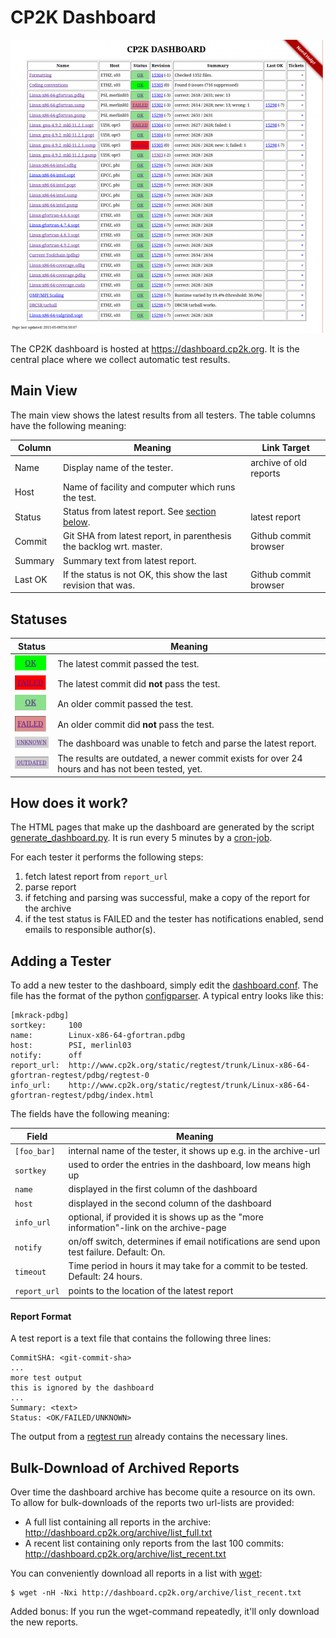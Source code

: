 # CP2K Dashboard

[![Screenshot of the Dashboard](./screenshot.png)](https://dashboard.cp2k.org)

The CP2K dashboard is hosted at
<https://dashboard.cp2k.org>. It is the central place where we collect
automatic test results.

## Main View

The main view shows the latest results from all testers. The table
columns have the following meaning:

| Column  | Meaning                                                             | Link Target            |
| ------- | ------------------------------------------------------------------- | ---------------------- |
| Name    | Display name of the tester.                                         | archive of old reports |
| Host    | Name of facility and computer which runs the test.                  |                        |
| Status  | Status from latest report. See [section below](#statuses).          | latest report          |
| Commit  | Git SHA from latest report, in parenthesis the backlog wrt. master. | Github commit browser  |
| Summary | Summary text from latest report.                                    |                        |
| Last OK | If the status is not OK, this show the last revision that was.      | Github commit browser  |

## Statuses

| Status                                        | Meaning                                                                                         |
| --------------------------------------------- | ----------------------------------------------------------------------------------------------- |
| ![Status ok](./status_ok.png)                 | The latest commit passed the test.                                                              |
| ![Status failed](./status_failed.png)         | The latest commit did **not** pass the test.                                                    |
| ![Status ok old](./status_ok_old.png)         | An older commit passed the test.                                                                |
| ![Status failed old](./status_failed_old.png) | An older commit did **not** pass the test.                                                      |
| ![Status unknown](./status_unknown.png)       | The dashboard was unable to fetch and parse the latest report.                                  |
| ![Status outdated](./status_outdated.png)     | The results are outdated, a newer commit exists for over 24 hours and has not been tested, yet. |

## How does it work?

The HTML pages that make up the dashboard are generated by the script
[generate_dashboard.py](./generate_dashboard.py).
It is run every 5 minutes by a
[cron-job](https://en.wikipedia.org/wiki/Cron).

For each tester it performs the following steps:

1. fetch latest report from `report_url`
1. parse report
1. if fetching and parsing was successful, make a copy of the report
   for the archive
1. if the test status is FAILED and the tester has notifications
   enabled, send emails to responsible author(s).

## Adding a Tester

To add a new tester to the dashboard, simply edit the [dashboard.conf](./dashboard.conf).
The file has the format of the python
[configparser](https://docs.python.org/3/library/configparser.html). A
typical entry looks like this:

```
[mkrack-pdbg]
sortkey:     100
name:        Linux-x86-64-gfortran.pdbg
host:        PSI, merlinl03
notify:      off
report_url:  http://www.cp2k.org/static/regtest/trunk/Linux-x86-64-gfortran-regtest/pdbg/regtest-0
info_url:    http://www.cp2k.org/static/regtest/trunk/Linux-x86-64-gfortran-regtest/pdbg/index.html
```

The fields have the following meaning:

| Field        | Meaning                                                                                   |
| ------------ | ----------------------------------------------------------------------------------------- |
| `[foo_bar]`  | internal name of the tester, it shows up e.g. in the archive-url                          |
| `sortkey`    | used to order the entries in the dashboard, low means high up                             |
| `name`       | displayed in the first column of the dashboard                                            |
| `host`       | displayed in the second column of the dashboard                                           |
| `info_url`   | optional, if provided it is shows up as the "more information"-link on the archive-page   |
| `notify`     | on/off switch, determines if email notifications are send upon test failure. Default: On. |
| `timeout`    | Time period in hours it may take for a commit to be tested. Default: 24 hours.            |
| `report_url` | points to the location of the latest report                                               |

#### Report Format

A test report is a text file that contains the following three lines:

```
CommitSHA: <git-commit-sha>
...
more test output
this is ignored by the dashboard
...
Summary: <text>
Status: <OK/FAILED/UNKNOWN>
```

The output from a [regtest run](../regtesting) already contains the
necessary lines.

## Bulk-Download of Archived Reports

Over time the dashboard archive has become quite a resource on its own.
To allow for bulk-downloads of the reports two url-lists are provided:

- A full list containing all reports in the archive:
  <http://dashboard.cp2k.org/archive/list_full.txt>
- A recent list containing only reports from the last 100 commits:
  <http://dashboard.cp2k.org/archive/list_recent.txt>

You can conveniently download all reports in a list with
[wget](https://www.gnu.org/software/wget/):

```
$ wget -nH -Nxi http://dashboard.cp2k.org/archive/list_recent.txt
```

Added bonus: If you run the wget-command repeatedly, it'll only
download the new reports.
